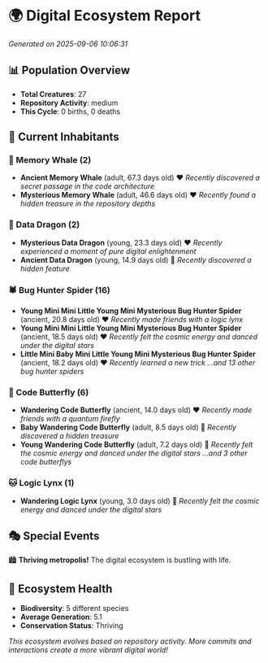 # 🌍 Digital Ecosystem Report
*Generated on 2025-09-06 10:06:31*

## 📊 Population Overview
- **Total Creatures**: 27
- **Repository Activity**: medium
- **This Cycle**: 0 births, 0 deaths

## 👥 Current Inhabitants

### 🐋 Memory Whale (2)
- **Ancient Memory Whale** (adult, 67.3 days old) ❤️
  *Recently discovered a secret passage in the code architecture*
- **Mysterious Memory Whale** (adult, 46.6 days old) ❤️
  *Recently found a hidden treasure in the repository depths*

### 🐉 Data Dragon (2)
- **Mysterious Data Dragon** (young, 23.3 days old) ❤️
  *Recently experienced a moment of pure digital enlightenment*
- **Ancient Data Dragon** (young, 14.9 days old) 💚
  *Recently discovered a hidden feature*

### 🕷️ Bug Hunter Spider (16)
- **Young Mini Mini Little Young Mini Mysterious Bug Hunter Spider** (ancient, 20.8 days old) ❤️
  *Recently made friends with a logic lynx*
- **Young Mini Mini Little Young Mini Mysterious Bug Hunter Spider** (ancient, 18.5 days old) ❤️
  *Recently felt the cosmic energy and danced under the digital stars*
- **Little Mini Baby Mini Little Young Mini Mysterious Bug Hunter Spider** (ancient, 18.2 days old) ❤️
  *Recently learned a new trick*
  *...and 13 other bug hunter spiders*

### 🦋 Code Butterfly (6)
- **Wandering Code Butterfly** (ancient, 14.0 days old) ❤️
  *Recently made friends with a quantum firefly*
- **Baby Wandering Code Butterfly** (adult, 8.5 days old) 💛
  *Recently discovered a hidden treasure*
- **Young Wandering Code Butterfly** (adult, 7.2 days old) 💚
  *Recently felt the cosmic energy and danced under the digital stars*
  *...and 3 other code butterflys*

### 🐱 Logic Lynx (1)
- **Wandering Logic Lynx** (young, 3.0 days old) 💚
  *Recently felt the cosmic energy and danced under the digital stars*

## 🎭 Special Events

🏙️ **Thriving metropolis!** The digital ecosystem is bustling with life.

## 🔬 Ecosystem Health
- **Biodiversity**: 5 different species
- **Average Generation**: 5.1
- **Conservation Status**: Thriving

*This ecosystem evolves based on repository activity. More commits and interactions create a more vibrant digital world!*
